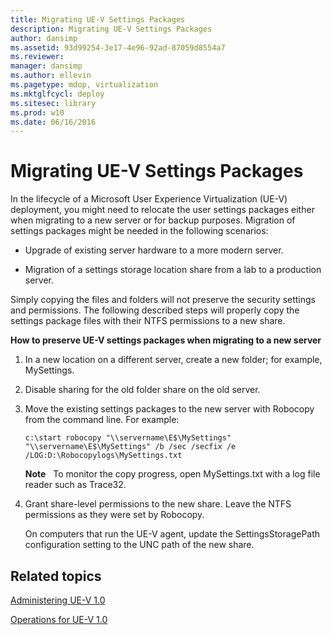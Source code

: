 ```yaml
---
title: Migrating UE-V Settings Packages
description: Migrating UE-V Settings Packages
author: dansimp
ms.assetid: 93d99254-3e17-4e96-92ad-87059d8554a7
ms.reviewer: 
manager: dansimp
ms.author: ellevin
ms.pagetype: mdop, virtualization
ms.mktglfcycl: deploy
ms.sitesec: library
ms.prod: w10
ms.date: 06/16/2016
---
```



# Migrating UE-V Settings Packages


In the lifecycle of a Microsoft User Experience Virtualization (UE-V) deployment, you might need to relocate the user settings packages either when migrating to a new server or for backup purposes. Migration of settings packages might be needed in the following scenarios:

-   Upgrade of existing server hardware to a more modern server.

-   Migration of a settings storage location share from a lab to a production server.

Simply copying the files and folders will not preserve the security settings and permissions. The following described steps will properly copy the settings package files with their NTFS permissions to a new share.

**How to preserve UE-V settings packages when migrating to a new server**

1.  In a new location on a different server, create a new folder; for example, MySettings.

2.  Disable sharing for the old folder share on the old server.

3.  Move the existing settings packages to the new server with Robocopy from the command line. For example:

    ``` syntax
    c:\start robocopy "\\servername\E$\MySettings" "\\servername\E$\MySettings" /b /sec /secfix /e /LOG:D:\Robocopylogs\MySettings.txt
    ```

    **Note**  
    To monitor the copy progress, open MySettings.txt with a log file reader such as Trace32.

     

4.  Grant share-level permissions to the new share. Leave the NTFS permissions as they were set by Robocopy.

    On computers that run the UE-V agent, update the SettingsStoragePath configuration setting to the UNC path of the new share.

## Related topics


[Administering UE-V 1.0](administering-ue-v-10.md)

[Operations for UE-V 1.0](operations-for-ue-v-10.md)

 

 





